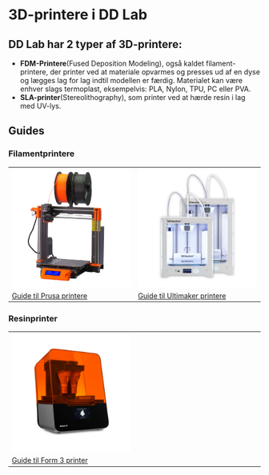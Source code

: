 # 3D-printere i DD Lab

## DD Lab har 2 typer af 3D-printere:
- **FDM-Printere**(Fused Deposition Modeling), også kaldet filament-printere, der printer ved at materiale opvarmes og presses ud af en dyse og lægges lag for lag indtil modellen er færdig. Materialet kan være enhver slags termoplast, eksempelvis: PLA, Nylon, TPU, PC eller PVA.
- **SLA-printer**(Stereolithography), som printer ved at hærde resin i lag med UV-lys.

## Guides
### Filamentprintere

<table>
  <tr>
    <td  width="50%"><a href="/Prusa-Printere/"><img src="Billeder/Prusa_i3_mk3.jpg" alt="Prusa printere"/></a></td>
    <td><a href="/Ultimaker-Printere/"><img src="Billeder/3DPrint.png" alt="Ultimakerprintere"/></a></td>
  </tr>
  <tr>
  <td> <a href="/Prusa-Printere/">Guide til Prusa printere</a> </td>
  <td> <a href="/Ultimaker-Printere/">Guide til Ultimaker printere</a>  </td>
  </tr>
</table>

### Resinprinter

<table>
  <tr>
    <td  width="50%"><a href="/Form3-Printer/"><img src="Billeder/Form3.png" alt="Form 3"/></a></td>
    <td> </td>
  </tr>
  <tr>
  <td> <a href="/Form3-Printer/">Guide til Form 3 printer</a> </td>
  <td></td>
  </tr>
</table>
